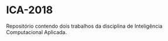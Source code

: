 # ICA-2018
Repositório contendo dois trabalhos da disciplina de Inteligência Computacional Aplicada.
